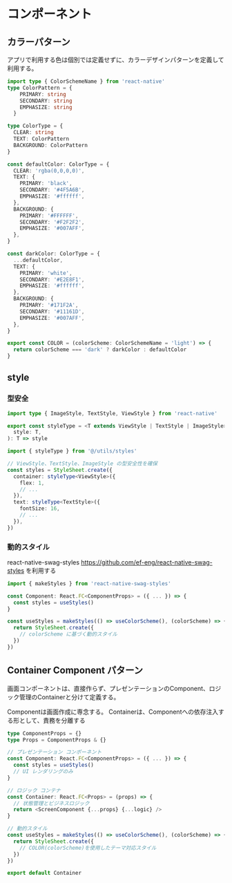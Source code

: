 # コンポーネント



## カラーパターン

アプリで利用する色は個別では定義せずに、カラーデザインパターンを定義して利用する。

```typescript
import type { ColorSchemeName } from 'react-native'
type ColorPattern = {
    PRIMARY: string
    SECONDARY: string
    EMPHASIZE: string
  }

type ColorType = {
  CLEAR: string
  TEXT: ColorPattern
  BACKGROUND: ColorPattern
}

const defaultColor: ColorType = {
  CLEAR: 'rgba(0,0,0,0)',
  TEXT: {
    PRIMARY: 'black',
    SECONDARY: '#4F5A6B',
    EMPHASIZE: '#ffffff',
  },
  BACKGROUND: {
    PRIMARY: '#FFFFFF',
    SECONDARY: '#F2F2F2',
    EMPHASIZE: '#007AFF',
  },
}

const darkColor: ColorType = {
  ...defaultColor,
  TEXT: {
    PRIMARY: 'white',
    SECONDARY: '#E2E8F1',
    EMPHASIZE: '#ffffff',
  },
  BACKGROUND: {
    PRIMARY: '#171F2A',
    SECONDARY: '#11161D',
    EMPHASIZE: '#007AFF',
  },
}

export const COLOR = (colorScheme: ColorSchemeName = 'light') => {
  return colorScheme === 'dark' ? darkColor : defaultColor
}
```

## style

### 型安全

```typescript
import type { ImageStyle, TextStyle, ViewStyle } from 'react-native'

export const styleType = <T extends ViewStyle | TextStyle | ImageStyle>(
  style: T,
): T => style
```


```typescript
import { styleType } from '@/utils/styles'

// ViewStyle、TextStyle、ImageStyle の型安全性を確保
const styles = StyleSheet.create({
  container: styleType<ViewStyle>({
    flex: 1,
    // ...
  }),
  text: styleType<TextStyle>({
    fontSize: 16,
    // ...
  }),
})
```

### 動的スタイル

react-native-swag-styles https://github.com/ef-eng/react-native-swag-styles を利用する

```typescript
import { makeStyles } from 'react-native-swag-styles'

const Component: React.FC<ComponentProps> = ({ ... }) => {
  const styles = useStyles()
}

const useStyles = makeStyles(() => useColorScheme(), (colorScheme) => {
  return StyleSheet.create({
    // colorScheme に基づく動的スタイル
  })
})
```



## Container Component パターン

画面コンポーネントは、直接作らず、プレゼンテーションのComponent、ロジック管理のContainerと分けて定義する。

Componentは画面作成に専念する。
Containerは、Componentへの依存注入する形として、責務を分離する


```typescript
type ComponentProps = {}
type Props = ComponentProps & {}

// プレゼンテーション コンポーネント
const Component: React.FC<ComponentProps> = ({ ... }) => {
  const styles = useStyles()
  // UI レンダリングのみ
}

// ロジック コンテナ
const Container: React.FC<Props> = (props) => {
  // 状態管理とビジネスロジック
  return <ScreenComponent {...props} {...logic} />
}

// 動的スタイル
const useStyles = makeStyles(() => useColorScheme(), (colorScheme) => {
  return StyleSheet.create({
    // COLOR(colorScheme)を使用したテーマ対応スタイル
  })
})

export default Container
```
